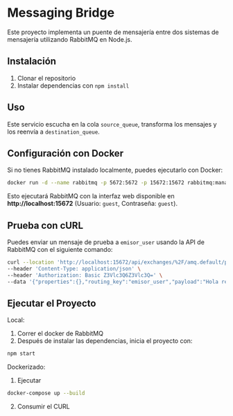 # Messaging Bridge

Este proyecto implementa un puente de mensajería entre dos sistemas de mensajería utilizando RabbitMQ en Node.js.

## Instalación
1. Clonar el repositorio
2. Instalar dependencias con `npm install`


## Uso
Este servicio escucha en la cola `source_queue`, transforma los mensajes y los reenvía a `destination_queue`. 

## Configuración con Docker
Si no tienes RabbitMQ instalado localmente, puedes ejecutarlo con Docker:

```bash
docker run -d --name rabbitmq -p 5672:5672 -p 15672:15672 rabbitmq:management
```

Esto ejecutará RabbitMQ con la interfaz web disponible en **http://localhost:15672** (Usuario: `guest`, Contraseña: `guest`).

## Prueba con cURL
Puedes enviar un mensaje de prueba a `emisor_user` usando la API de RabbitMQ con el siguiente comando:

```bash
curl --location 'http://localhost:15672/api/exchanges/%2F/amq.default/publish' \
--header 'Content-Type: application/json' \
--header 'Authorization: Basic Z3Vlc3Q6Z3Vlc3Q=' \
--data '{"properties":{},"routing_key":"emisor_user","payload":"Hola receptor","payload_encoding":"string"}'
```

## Ejecutar el Proyecto

Local:
1. Correr el docker de RabbitMQ
2. Después de instalar las dependencias, inicia el proyecto con:
```bash
npm start
```

Dockerizado:
1. Ejecutar 
```bash
docker-compose up --build
```
2. Consumir el CURL